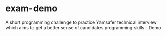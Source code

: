 # exam-demo
A short programming challenge to practice Yamsafer technical interview which aims to get a better sense of candidates programming skills - Demo
